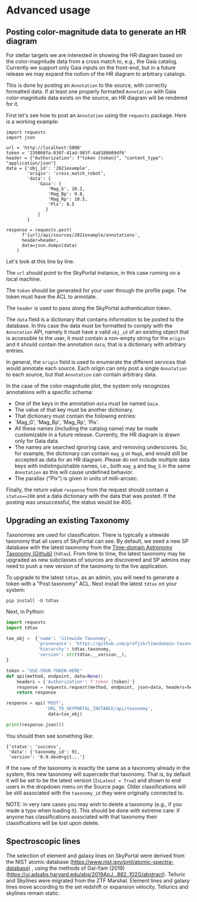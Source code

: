 # Advanced usage

## Posting color-magnitude data to generate an HR diagram

For stellar targets we are interested in showing the HR diagram
based on the color-magnitude data from a cross match to, e.g., the Gaia catalog.
Currently we support only Gaia inputs on the front-end,
but in a future release we may expand the notion of the HR diagram
to arbitrary catalogs.

This is done by posting an `Annotation` to the source, with correctly formatted data.
If at least one properly formatted `Annotation` with Gaia color-magnitude data
exists on the source, an HR diagram will be rendered for it.

First let's see how to post an `Annotation` using the `requests` package.
Here is a working example:

```
import requests
import json

url = 'http://localhost:5000'
token = '239868fa-8307-41ad-983f-4a8180609df6'
header = {"Authorization": f"token {token}", "content_type": "application/json"}
data = {'obj_id': '2021example',
        'origin': 'cross_match_robot',
        'data': {
            'Gaia': {
                'Mag_G', 10.2,
                'Mag_Bp': 9.8,
                'Mag_Rp': 10.5,
                'Plx': 8.5
               }
            }
        }

response = requests.post(
      f'{url}/api/sources/2021example/annotations',
      header=header,
      data=json.dumps(data)
    )

```

Let's look at this line by line.

The `url` should point to the SkyPortal instance,
in this case running on a local machine.

The `token` should be generated for your user
through the profile page.
The token must have the ACL to annotate.

The `header` is used to pass along the SkyPortal authentication token.

The `data` field is a dictionary that contains
information to be posted to the database.
In this case the data must be formatted
to comply with the `Annotation` API,
namely it must have a valid `obj_id`
of an existing object that is accessible to the user,
it must contain a non-empty string for the `origin`
and it should contain the annotation `data`,
that is a dictionary with arbitrary entries.

In general, the `origin` field is used to
enumerate the different services that would
annotate each source.
Each origin can only post a single `Annotation`
to each source, but that `Annotation` can contain arbitrary data.

In the case of the color-magnitude plot,
the system only recognizes annotations
with a specific schema:
- One of the keys in the annotation `data` must be named `Gaia`.
- The value of that key must be another dictionary.
- That dictionary must contain the following entries:
- `Mag_G', 'Mag_Bp', 'Mag_Rp', 'Plx'.
- All these names (including the catalog name) may be made customizable
  in a future release. Currently, the HR diagram is drawn only for Gaia data.
- The names are searched ignoring case, and removing underscores.
  So, for example, the dictionary can contain `mag_g` or `MagG`,
  and would still be accepted as data for an HR diagram.
  Please do not include multiple data keys with indistinguishable names,
  i.e., both `mag_g` and `Mag_G` in the same `Annotation` as this will
  cause undefined behavior.
- The parallax ("Plx") is given in units of milli-arcsec.

Finally, the return value `response` from the request
should contain a `status==200` and a data dictionary
with the data that was posted.
If the posting was unsuccessful,
the status would be 400.

## Upgrading an existing Taxonomy

Taxonomies are used for classification. There is typically a sitewide taxonomy that all users of SkyPortal can see. By default, we seed a new SP database with the latest taxonomy from the [Time-domain Astronomy Taxonomy
 (Github)](https://github.com/profjsb/timedomain-taxonomy) (`tdtax`). From time to time, the latest taxonomy may be upgraded as new subclasses of sources are discovered and SP admins may need to push a new version of the taxonomy to the live application.

To upgrade to the latest `tdtax`, as an admin, you will need to generate a token with a "Post taxonomy" ACL. Next install the latest `tdtax` on your system:

```
pip install -U tdtax
```

Next, in Python:

```python
import requests
import tdtax

tax_obj =  {'name': 'Sitewide Taxonomy',
            'provenance': 'https://github.com/profjsb/timedomain-taxonomy',
            'hierarchy': tdtax.taxonomy,
            'version': str(tdtax.__version__),
}

token = "USE-YOUR-TOKEN-HERE"
def api(method, endpoint, data=None):
    headers = {'Authorization': f'token {token}'}
    response = requests.request(method, endpoint, json=data, headers=headers)
    return response

response = api('POST',
               'URL_TO_SKYPORTAL_INSTANCE/api/taxonomy',
                data=tax_obj)

print(response.json())
```
You should then see something like:

```
{'status': 'success',
 'data': {'taxonomy_id': 9},
 'version': '0.9.dev0+git...'}
```

If the `name` of the taxonomy is exactly the same as a taxonomy already in the system, this new taxonomy will supercede that taxonomy. That is, by default it will be set to be the latest version (`IsLatest = True`) and shown to end users in the dropdown menu on the Source page. Older classifications will be still associated with the `taxonomy_id` they were originally connected to.

NOTE: in very rare cases you may wish to delete a taxonomy (e.g., if you made a typo when loading it). This should be done with extreme care: if anyone has classifications associated with that taxonomy their classifications will be lost upon delete.

## Spectroscopic lines

The selection of element and galaxy lines on SkyPortal were derived from the NIST atomic database (<https://www.nist.gov/pml/atomic-spectra-database>) , using the methods of Gal-Yam (2019) (<https://ui.adsabs.harvard.edu/abs/2019ApJ...882..102G/abstract>). Telluric and Skylines were migrated from the ZTF Marshal.
Element lines and galaxy lines move according to the set redshift or expansion velocity. Tellurics and skylines remain static.

